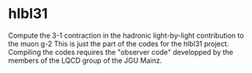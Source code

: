 # hlbl31
Compute the 3-1 contraction in the hadronic light-by-light contribution to the muon g-2
This is just the part of the codes for the hlbl31 project. 
Compiling the codes requires the "observer code" developped by the members of the LQCD group of the JGU Mainz.
